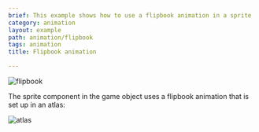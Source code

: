 ```yaml
---
brief: This example shows how to use a flipbook animation in a sprite
category: animation
layout: example
path: animation/flipbook
tags: animation
title: Flipbook animation

---
```


![flipbook](flipbook.png)

The sprite component in the game object uses a flipbook animation that is set up in an atlas:

![atlas](atlas.png)